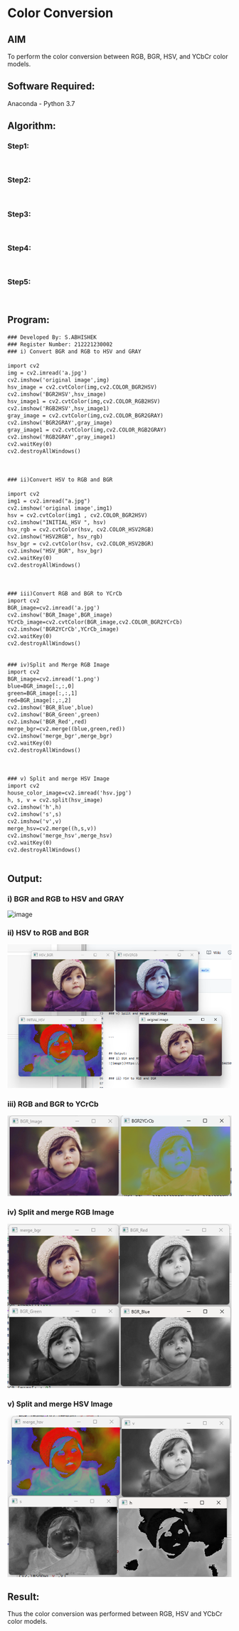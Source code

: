 # Color Conversion
## AIM
To perform the color conversion between RGB, BGR, HSV, and YCbCr color models.

## Software Required:
Anaconda - Python 3.7
## Algorithm:
### Step1:
<br>

### Step2:
<br>

### Step3:
<br>

### Step4:
<br>

### Step5:
<br>

## Program:
```
### Developed By: S.ABHISHEK
### Register Number: 212221230002
### i) Convert BGR and RGB to HSV and GRAY

import cv2
img = cv2.imread('a.jpg')
cv2.imshow('original image',img)
hsv_image = cv2.cvtColor(img,cv2.COLOR_BGR2HSV)
cv2.imshow('BGR2HSV',hsv_image)
hsv_image1 = cv2.cvtColor(img,cv2.COLOR_RGB2HSV)
cv2.imshow('RGB2HSV',hsv_image1)
gray_image = cv2.cvtColor(img,cv2.COLOR_BGR2GRAY)
cv2.imshow('BGR2GRAY',gray_image)
gray_image1 = cv2.cvtColor(img,cv2.COLOR_RGB2GRAY)
cv2.imshow('RGB2GRAY',gray_image1)
cv2.waitKey(0)
cv2.destroyAllWindows()



### ii)Convert HSV to RGB and BGR

import cv2
img1 = cv2.imread("a.jpg")
cv2.imshow('original image',img1)
hsv = cv2.cvtColor(img1 , cv2.COLOR_BGR2HSV)
cv2.imshow("INITIAL_HSV ", hsv)
hsv_rgb = cv2.cvtColor(hsv, cv2.COLOR_HSV2RGB)
cv2.imshow("HSV2RGB", hsv_rgb)
hsv_bgr = cv2.cvtColor(hsv, cv2.COLOR_HSV2BGR)
cv2.imshow("HSV_BGR", hsv_bgr)
cv2.waitKey(0)
cv2.destroyAllWindows()



### iii)Convert RGB and BGR to YCrCb
import cv2
BGR_image=cv2.imread('a.jpg')
cv2.imshow('BGR_Image',BGR_image)
YCrCb_image=cv2.cvtColor(BGR_image,cv2.COLOR_BGR2YCrCb)
cv2.imshow('BGR2YCrCb',YCrCb_image)
cv2.waitKey(0)
cv2.destroyAllWindows()


### iv)Split and Merge RGB Image
import cv2
BGR_image=cv2.imread('1.png')
blue=BGR_image[:,:,0]
green=BGR_image[:,:,1]
red=BGR_image[:,:,2]
cv2.imshow('BGR_Blue',blue)
cv2.imshow('BGR_Green',green)
cv2.imshow('BGR_Red',red)
merge_bgr=cv2.merge((blue,green,red))
cv2.imshow('merge_bgr',merge_bgr)
cv2.waitKey(0)
cv2.destroyAllWindows()



### v) Split and merge HSV Image
import cv2
house_color_image=cv2.imread('hsv.jpg')
h, s, v = cv2.split(hsv_image)
cv2.imshow('h',h)
cv2.imshow('s',s)
cv2.imshow('v',v)
merge_hsv=cv2.merge((h,s,v))
cv2.imshow('merge_hsv',merge_hsv)
cv2.waitKey(0)
cv2.destroyAllWindows()


```


## Output:
### i) BGR and RGB to HSV and GRAY
![image](https://user-images.githubusercontent.com/66360846/228465095-b56eec45-8988-4449-b37b-9f542b0b0e59.png)


### ii) HSV to RGB and BGR
![](./exp2.png)


### iii) RGB and BGR to YCrCb
![](./exp3.png)


### iv) Split and merge RGB Image
![](./exp4.png)


### v) Split and merge HSV Image
![](./exp5.png)



## Result:
Thus the color conversion was performed between RGB, HSV and YCbCr color models.
